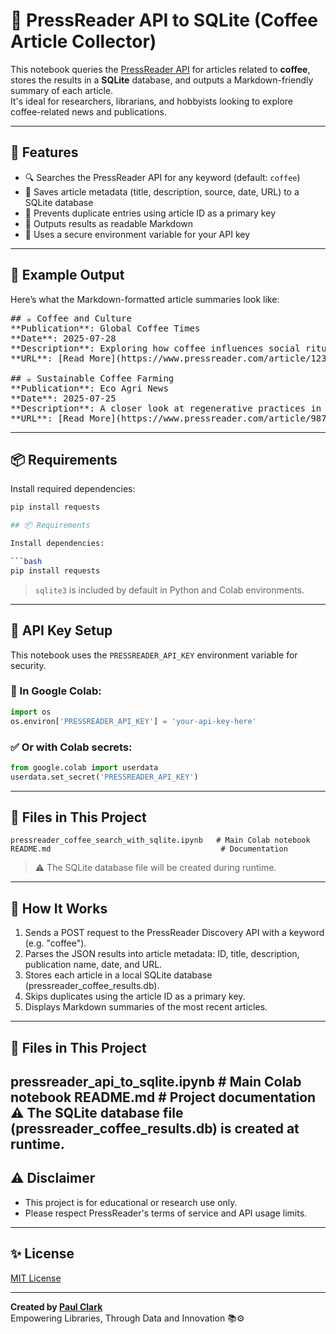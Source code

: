 # 📰 PressReader API to SQLite (Coffee Article Collector)

This notebook queries the [PressReader API](https://www.pressreader.com/) for articles related to **coffee**, stores the results in a **SQLite** database, and outputs a Markdown-friendly summary of each article.  
It's ideal for researchers, librarians, and hobbyists looking to explore coffee-related news and publications.

---

## 🚀 Features

- 🔍 Searches the PressReader API for any keyword (default: `coffee`)
- 🧠 Saves article metadata (title, description, source, date, URL) to a SQLite database
- 🔁 Prevents duplicate entries using article ID as a primary key
- 📝 Outputs results as readable Markdown
- 🔐 Uses a secure environment variable for your API key

---

## 📄 Example Output

Here’s what the Markdown-formatted article summaries look like:

<pre>
## ☕ Coffee and Culture  
**Publication**: Global Coffee Times  
**Date**: 2025-07-28  
**Description**: Exploring how coffee influences social rituals across continents.  
**URL**: [Read More](https://www.pressreader.com/article/12345678)

## ☕ Sustainable Coffee Farming  
**Publication**: Eco Agri News  
**Date**: 2025-07-25  
**Description**: A closer look at regenerative practices in coffee production.  
**URL**: [Read More](https://www.pressreader.com/article/98765432)
</pre>

---

## 📦 Requirements

Install required dependencies:

```bash
pip install requests

## 📦 Requirements

Install dependencies:

```bash
pip install requests
```

> `sqlite3` is included by default in Python and Colab environments.

---

## 🔐 API Key Setup

This notebook uses the `PRESSREADER_API_KEY` environment variable for security.

### 🔧 In Google Colab:

```python
import os
os.environ['PRESSREADER_API_KEY'] = 'your-api-key-here'
```

### ✅ Or with Colab secrets:

```python
from google.colab import userdata  
userdata.set_secret('PRESSREADER_API_KEY')
```

---

## 📁 Files in This Project

```
pressreader_coffee_search_with_sqlite.ipynb   # Main Colab notebook
README.md                                      # Documentation
```

> ⚠️ The SQLite database file will be created during runtime.

---

## 🧰 How It Works

1. Sends a POST request to the PressReader Discovery API with a keyword (e.g. "coffee").
2. Parses the JSON results into article metadata: ID, title, description, publication name, date, and URL.
3. Stores each article in a local SQLite database (pressreader_coffee_results.db).
4. Skips duplicates using the article ID as a primary key.
5. Displays Markdown summaries of the most recent articles.

---
## 📁 Files in This Project
pressreader_api_to_sqlite.ipynb    # Main Colab notebook
README.md                          # Project documentation
⚠️ The SQLite database file (pressreader_coffee_results.db) is created at runtime.
---
    
## ⚠️ Disclaimer

- This project is for educational or research use only.
- Please respect PressReader's terms of service and API usage limits.

---

## ✨ License

[MIT License](LICENSE)

---

**Created by [Paul Clark](https://github.com/your-username)**  
Empowering Libraries, Through Data and Innovation 📚⚙️
